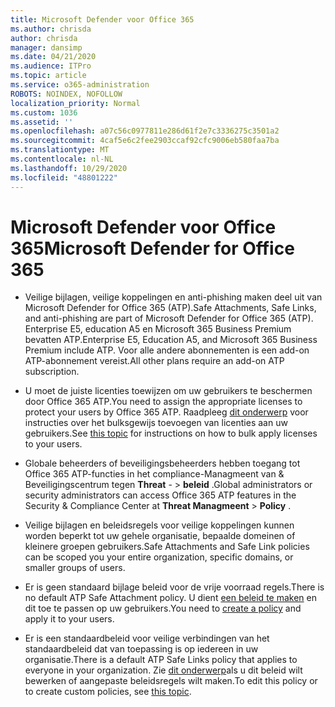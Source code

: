 ```yaml
---
title: Microsoft Defender voor Office 365
ms.author: chrisda
author: chrisda
manager: dansimp
ms.date: 04/21/2020
ms.audience: ITPro
ms.topic: article
ms.service: o365-administration
ROBOTS: NOINDEX, NOFOLLOW
localization_priority: Normal
ms.custom: 1036
ms.assetid: ''
ms.openlocfilehash: a07c56c0977811e286d61f2e7c3336275c3501a2
ms.sourcegitcommit: 4caf5e6c2fee2903ccaf92cfc9006eb580faa7ba
ms.translationtype: MT
ms.contentlocale: nl-NL
ms.lasthandoff: 10/29/2020
ms.locfileid: "48801222"
---
```

# <a name="microsoft-defender-for-office-365"></a><span data-ttu-id="06864-102">Microsoft Defender voor Office 365</span><span class="sxs-lookup"><span data-stu-id="06864-102">Microsoft Defender for Office 365</span></span>

- <span data-ttu-id="06864-103">Veilige bijlagen, veilige koppelingen en anti-phishing maken deel uit van Microsoft Defender for Office 365 (ATP).</span><span class="sxs-lookup"><span data-stu-id="06864-103">Safe Attachments, Safe Links, and anti-phishing are part of Microsoft Defender for Office 365 (ATP).</span></span> <span data-ttu-id="06864-104">Enterprise E5, education A5 en Microsoft 365 Business Premium bevatten ATP.</span><span class="sxs-lookup"><span data-stu-id="06864-104">Enterprise E5, Education A5, and Microsoft 365 Business Premium include ATP.</span></span> <span data-ttu-id="06864-105">Voor alle andere abonnementen is een add-on ATP-abonnement vereist.</span><span class="sxs-lookup"><span data-stu-id="06864-105">All other plans require an add-on ATP subscription.</span></span>

- <span data-ttu-id="06864-106">U moet de juiste licenties toewijzen om uw gebruikers te beschermen door Office 365 ATP.</span><span class="sxs-lookup"><span data-stu-id="06864-106">You need to assign the appropriate licenses to protect your users by Office 365 ATP.</span></span> <span data-ttu-id="06864-107">Raadpleeg [dit onderwerp](https://docs.microsoft.com/microsoft-365/admin/add-users/add-users) voor instructies over het bulksgewijs toevoegen van licenties aan uw gebruikers.</span><span class="sxs-lookup"><span data-stu-id="06864-107">See [this topic](https://docs.microsoft.com/microsoft-365/admin/add-users/add-users) for instructions on how to bulk apply licenses to your users.</span></span>

- <span data-ttu-id="06864-108">Globale beheerders of beveiligingsbeheerders hebben toegang tot Office 365 ATP-functies in het compliance-Managmeent van & Beveiligingscentrum tegen **Threat** - \> **beleid** .</span><span class="sxs-lookup"><span data-stu-id="06864-108">Global administrators or security administrators can access Office 365 ATP features in the Security & Compliance Center at **Threat Managmeent** \> **Policy** .</span></span>

- <span data-ttu-id="06864-109">Veilige bijlagen en beleidsregels voor veilige koppelingen kunnen worden beperkt tot uw gehele organisatie, bepaalde domeinen of kleinere groepen gebruikers.</span><span class="sxs-lookup"><span data-stu-id="06864-109">Safe Attachments and Safe Link policies can be scoped you your entire organization, specific domains, or smaller groups of users.</span></span>

- <span data-ttu-id="06864-110">Er is geen standaard bijlage beleid voor de vrije voorraad regels.</span><span class="sxs-lookup"><span data-stu-id="06864-110">There is no default ATP Safe Attachment policy.</span></span> <span data-ttu-id="06864-111">U dient [een beleid te maken](https://docs.microsoft.com/microsoft-365/security/office-365-security/set-up-atp-safe-attachments-policies) en dit toe te passen op uw gebruikers.</span><span class="sxs-lookup"><span data-stu-id="06864-111">You need to [create a policy](https://docs.microsoft.com/microsoft-365/security/office-365-security/set-up-atp-safe-attachments-policies) and apply it to your users.</span></span>

- <span data-ttu-id="06864-112">Er is een standaardbeleid voor veilige verbindingen van het standaardbeleid dat van toepassing is op iedereen in uw organisatie.</span><span class="sxs-lookup"><span data-stu-id="06864-112">There is a default ATP Safe Links policy that applies to everyone in your organization.</span></span> <span data-ttu-id="06864-113">Zie [dit onderwerp](https://docs.microsoft.com/microsoft-365/security/office-365-security/set-up-atp-safe-links-policies)als u dit beleid wilt bewerken of aangepaste beleidsregels wilt maken.</span><span class="sxs-lookup"><span data-stu-id="06864-113">To edit this policy or to create custom policies, see [this topic](https://docs.microsoft.com/microsoft-365/security/office-365-security/set-up-atp-safe-links-policies).</span></span>
